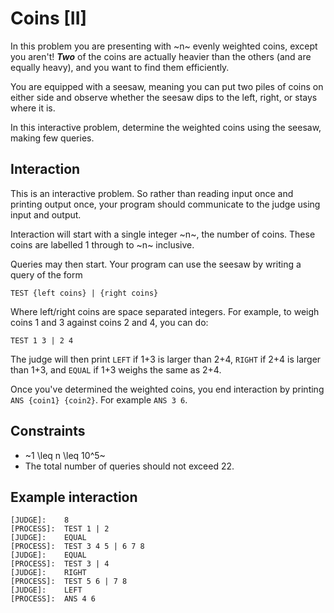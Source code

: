 # Coins [II]

In this problem you are presenting with ~n~ evenly weighted coins, except you aren't! ***Two*** of the coins are actually heavier than the others (and are equally heavy), and you want to find them efficiently.

You are equipped with a seesaw, meaning you can put two piles of coins on either side and observe whether the seesaw dips to the left, right, or stays where it is.

In this interactive problem, determine the weighted coins using the seesaw, making few queries.

## Interaction

This is an interactive problem. So rather than reading input once and printing output once, your program should communicate to the judge using input and output.

Interaction will start with a single integer ~n~, the number of coins. These coins are labelled 1 through to ~n~ inclusive.

Queries may then start. Your program can use the seesaw by writing a query of the form

```
TEST {left coins} | {right coins}
```

Where left/right coins are space separated integers. For example, to weigh coins 1 and 3 against coins 2 and 4, you can do:

```
TEST 1 3 | 2 4
```

The judge will then print `LEFT` if 1+3 is larger than 2+4, `RIGHT` if 2+4 is larger than 1+3, and `EQUAL` if 1+3 weighs the same as 2+4.

Once you've determined the weighted coins, you end interaction by printing `ANS {coin1} {coin2}`. For example `ANS 3 6`.

## Constraints

* ~1 \leq n \leq 10^5~
* The total number of queries should not exceed 22.

## Example interaction

```
[JUDGE]:    8
[PROCESS]:  TEST 1 | 2
[JUDGE]:    EQUAL
[PROCESS]:  TEST 3 4 5 | 6 7 8
[JUDGE]:    EQUAL
[PROCESS]:  TEST 3 | 4
[JUDGE]:    RIGHT
[PROCESS]:  TEST 5 6 | 7 8
[JUDGE]:    LEFT
[PROCESS]:  ANS 4 6
```
